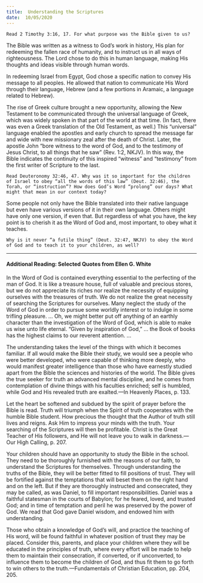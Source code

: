 ```yaml
---
title:  Understanding the Scriptures
date:  10/05/2020
---
```


`Read 2 Timothy 3:16, 17. For what purpose was the Bible given to us?`

The Bible was written as a witness to God’s work in history, His plan for redeeming the fallen race of humanity, and to instruct us in all ways of righteousness. The Lord chose to do this in human language, making His thoughts and ideas visible through human words.

In redeeming Israel from Egypt, God chose a specific nation to convey His message to all peoples. He allowed that nation to communicate His Word through their language, Hebrew (and a few portions in Aramaic, a language related to Hebrew).

The rise of Greek culture brought a new opportunity, allowing the New Testament to be communicated through the universal language of Greek, which was widely spoken in that part of the world at that time. (In fact, there was even a Greek translation of the Old Testament, as well.) This “universal” language enabled the apostles and early church to spread the message far and wide with new missionary zeal after the death of Christ. Later, the apostle John “bore witness to the word of God, and to the testimony of Jesus Christ, to all things that he saw” (Rev. 1:2, NKJV). In this way, the Bible indicates the continuity of this inspired “witness” and “testimony” from the first writer of Scripture to the last.

`Read Deuteronomy 32:46, 47. Why was it so important for the children of Israel to obey “all the words of this law” (Deut. 32:46), the Torah, or “instruction”? How does God’s Word “prolong” our days? What might that mean in our context today?`

Some people not only have the Bible translated into their native language but even have various versions of it in their own language. Others might have only one version, if even that. But regardless of what you have, the key point is to cherish it as the Word of God and, most important, to obey what it teaches.

`Why is it never “a futile thing” (Deut. 32:47, NKJV) to obey the Word of God and to teach it to your children, as well?`

---

#### Additional Reading: Selected Quotes from Ellen G. White

In the Word of God is contained everything essential to the perfecting of the man of God. It is like a treasure house, full of valuable and precious stores, but we do not appreciate its riches nor realize the necessity of equipping ourselves with the treasures of truth. We do not realize the great necessity of searching the Scriptures for ourselves. Many neglect the study of the Word of God in order to pursue some worldly interest or to indulge in some trifling pleasure. … Oh, we might better put off anything of an earthly character than the investigation of the Word of God, which is able to make us wise unto life eternal. “Given by inspiration of God,” … the Book of books has the highest claims to our reverent attention. …

The understanding takes the level of the things with which it becomes familiar. If all would make the Bible their study, we would see a people who were better developed, who were capable of thinking more deeply, who would manifest greater intelligence than those who have earnestly studied apart from the Bible the sciences and histories of the world. The Bible gives the true seeker for truth an advanced mental discipline, and he comes from contemplation of divine things with his faculties enriched; self is humbled, while God and His revealed truth are exalted.—In Heavenly Places, p. 133.

Let the heart be softened and subdued by the spirit of prayer before the Bible is read. Truth will triumph when the Spirit of truth cooperates with the humble Bible student. How precious the thought that the Author of truth still lives and reigns. Ask Him to impress your minds with the truth. Your searching of the Scriptures will then be profitable. Christ is the Great Teacher of His followers, and He will not leave you to walk in darkness.—Our High Calling, p. 207.

Your children should have an opportunity to study the Bible in the school. They need to be thoroughly furnished with the reasons of our faith, to understand the Scriptures for themselves. Through understanding the truths of the Bible, they will be better fitted to fill positions of trust. They will be fortified against the temptations that will beset them on the right hand and on the left. But if they are thoroughly instructed and consecrated, they may be called, as was Daniel, to fill important responsibilities. Daniel was a faithful statesman in the courts of Babylon; for he feared, loved, and trusted God; and in time of temptation and peril he was preserved by the power of God. We read that God gave Daniel wisdom, and endowed him with understanding.

Those who obtain a knowledge of God’s will, and practice the teaching of His word, will be found faithful in whatever position of trust they may be placed. Consider this, parents, and place your children where they will be educated in the principles of truth, where every effort will be made to help them to maintain their consecration, if converted, or if unconverted, to influence them to become the children of God, and thus fit them to go forth to win others to the truth.—Fundamentals of Christian Education, pp. 204, 205.